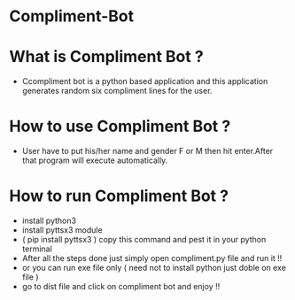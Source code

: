 # Compliment-Bot

# What is Compliment Bot ?
- Ccompliment bot is a python based application and this application generates random six compliment lines for the user.

# How to use Compliment Bot ?
- User have to put his/her name and gender F or M then hit enter.After that program will execute automatically.

# How to run Compliment Bot ?
- install python3
- install pyttsx3 module 
- ( pip install pyttsx3 ) copy this command and pest it in your python terminal
- After all the steps done just simply open compliment.py file and run it !!
- or you can run exe file only ( need not to install python just doble on exe file )
- go to dist file and click on compliment bot and enjoy !!
